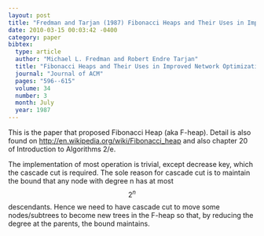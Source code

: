 ```yaml
---
layout: post
title: "Fredman and Tarjan (1987) Fibonacci Heaps and Their Uses in Improved Network Optimization Algorithms (JACM)"
date: 2010-03-15 00:03:42 -0400
category: paper
bibtex:
  type: article
  author: "Michael L. Fredman and Robert Endre Tarjan"
  title: "Fibonacci Heaps and Their Uses in Improved Network Optimization Algorithms"
  journal: "Journal of ACM"
  pages: "596--615"
  volume: 34
  number: 3
  month: July
  year: 1987
---
```

This is the paper that proposed Fibonacci Heap (aka F-heap). Detail is also found on <http://en.wikipedia.org/wiki/Fibonacci_heap> and also chapter 20 of Introduction to Algorithms 2/e.

The implementation of most operation is trivial, except decrease key, which the cascade cut is required. The sole reason for cascade cut is to maintain the bound that any node with degree n has at most $$2^n$$ descendants. Hence we need to have cascade cut to move some nodes/subtrees to become new trees in the F-heap so that, by reducing the degree at the parents, the bound maintains.
